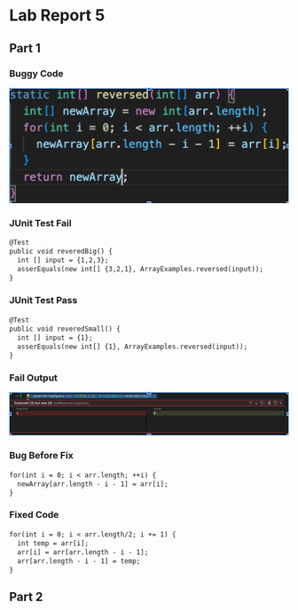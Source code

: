 # Lab Report 5

## Part 1

### Buggy Code

![Image](lr5i.png)

### JUnit Test Fail

```
@Test
public void reveredBig() {
  int [] input = {1,2,3};
  asserEquals(new int[] {3,2,1}, ArrayExamples.reversed(input));
}
```

### JUnit Test Pass

```
@Test
public void reveredSmall() {
  int [] input = {1};
  asserEquals(new int[] {1}, ArrayExamples.reversed(input));
}
```

### Fail Output
![Image](lr5ii.png)

### Bug Before Fix

```
for(int i = 0; i < arr.length; ++i) {
  newArray[arr.length - i - 1] = arr[i];
}
```

### Fixed Code
```
for(int i = 0; i < arr.length/2; i += 1) {
  int temp = arr[i];
  arr[i] = arr[arr.length - i - 1];
  arr[arr.length - i - 1] = temp;
}
```

## Part 2
